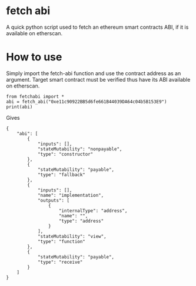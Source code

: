 # fetch abi

A quick python script used to fetch an ethereum smart contracts ABI, if it is available on etherscan.

# How to use

Simply import the fetch-abi function and use the contract address as an argument. Target smart contract must be verified thus have its ABI available on etherscan.

    from fetchabi import *
    abi = fetch_abi("0xe11c90922BB5d6fe661B44039DA64c04b5B153E9")
    print(abi)

Gives

    {
        "abi": [
            {
                "inputs": [],
                "stateMutability": "nonpayable",
                "type": "constructor"
            },
            {
                "stateMutability": "payable",
                "type": "fallback"
            },
            {
                "inputs": [],
                "name": "implementation",
                "outputs": [
                    {
                        "internalType": "address",
                        "name": "",
                        "type": "address"
                    }
                ],
                "stateMutability": "view",
                "type": "function"
            },
            {
                "stateMutability": "payable",
                "type": "receive"
            }
        ]
    }
